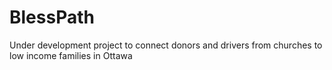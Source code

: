 # BlessPath
Under development project to connect donors and drivers from churches to low income families in Ottawa
